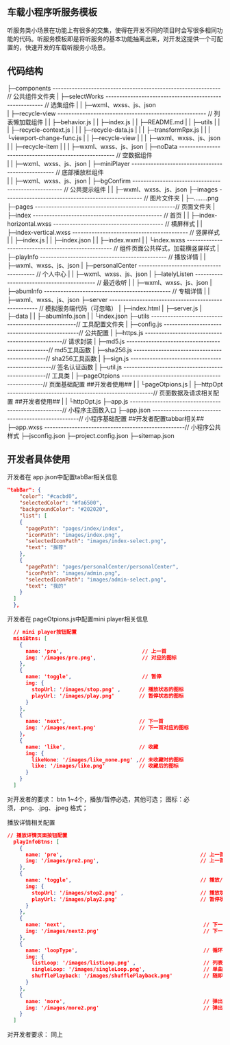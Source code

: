 ## 车载小程序听服务模板

听服务类小场景在功能上有很多的交集，使得在开发不同的项目时会写很多相同功能的代码。听服务模板即是将听服务的基本功能抽离出来，对开发这提供一个可配置的，快速开发的车载听服务小场景。

## 代码结构
├─components  ------------------------------------------------------------- // 公共组件文件夹
|     ├─selectWorks   ------------------------------------------------------- // 选集组件
|     |      ├─wxml、wxss、js、json                                                     
|     ├─recycle-view  ------------------------------------------------------ // 列表懒加载组件
|     |      ├─behavior.js
|     |      ├─index.js
|     |      ├─README.md
|     |      ├─utils
|     |      |   ├─recycle-context.js
|     |      |   ├─recycle-data.js
|     |      |   ├─transformRpx.js
|     |      |   └viewport-change-func.js
|     |      ├─recycle-view
|     |      |      ├─wxml、wxss、js、json
|     |      ├─recycle-item
|     |      |      ├─wxml、wxss、js、json
|     ├─noData  ------------------------------------------------------ // 空数据组件                                                                        
|     |   ├─wxml、wxss、js、json
|     ├─miniPlayer  -------------------------------------------------- // 底部播放栏组件    
|     |     ├─wxml、wxss、js、json
|     ├─bgConfirm ---------------------------------------------------- // 公共提示组件 
|     |     ├─wxml、wxss、js、json
├─images  -------------------------------------------------- // 图片文件夹
|   ├─........png
├─pages   ---------------------------------------------------// 页面文件夹
|   ├─index    ----------------------------------------------- // 首页 
|   |   ├─index-horizontal.wxss   ---------------------------------------- // 横屏样式
|   |   ├─index-vertical.wxss   ------------------------------------------ // 竖屏样式
|   |   ├─index.js
|   |   ├─index.json
|   |   ├─index.wxml
|   |   └index.wxss    --------------------------------------------------- // 组件页面公共样式，加载横竖屏样式
|   ├─playInfo   ---------------------------------------------- // 播放详情 
|   |    ├─wxml、wxss、js、json
|   ├─personalCenter   ---------------------------------------- // 个人中心 
|   |       ├─wxml、wxss、js、json
|   ├─latelyListen   ------------------------------------------ // 最近收听
|   |      ├─wxml、wxss、js、json
|   ├─abumInfo   ---------------------------------------------- // 专辑详情
|   |    ├─wxml、wxss、js、json
├─server   ---------------------------------------------------- // 模拟服务端代码（可忽略）
|   ├─index.html
|   ├─server.js
|   ├─data
|   |  ├─abumInfo.json
|   |  └index.json
├─utils   ---------------------------------------------------// 工具配置文件夹
|   ├─config.js  -----------------------------------------------// 公共配置
|   ├─https.js  ------------------------------------------------// 请求封装
|   ├─md5.js   -------------------------------------------------// md5工具函数
|   ├─sha256.js   ----------------------------------------------// sha256工具函数
|   ├─sign.js  -------------------------------------------------// 签名认证函数
|   ├─util.js --------------------------------------------------// 工具类
|   ├─pageOtpions   -------------------------------------------------// 页面基础配置  ##开发者使用##
|   |      └pageOtpions.js
|   ├─httpOpt   -----------------------------------------------------// 页面数据及请求相关配置  ##开发者使用##
|   |    └httpOpt.js
├─app.js   -----------------------------------------------------// 小程序主函数入口
├─app.json   ---------------------------------------------------// 小程序基础配置  ##开发者配置tabbar相关##
├─app.wxss   ---------------------------------------------------// 小程序公共样式
├─jsconfig.json
├─project.config.json
├─sitemap.json

## 开发者具体使用

开发者在 app.json中配置tabBar相关信息
```json
"tabBar": {
    "color": "#cacbd0",
    "selectedColor": "#fa6500",
    "backgroundColor": "#202020",
    "list": [
    {
      "pagePath": "pages/index/index",
      "iconPath": "images/index.png",
      "selectedIconPath": "images/index-select.png",
      "text": "推荐"
    },
    {
      "pagePath": "pages/personalCenter/personalCenter",
      "iconPath": "images/admin.png",
      "selectedIconPath": "images/admin-select.png",
      "text": "我的"
    }
  ]
  },
```

开发者在 pageOtpions.js中配置mini player相关信息
```json
  // mini player按钮配置
  miniBtns: [
    {
      name: 'pre',                          // 上一首
      img: '/images/pre.png',               // 对应的图标
    },
    {
      name: 'toggle',                       // 暂停
      img: {
        stopUrl: '/images/stop.png' ,      // 播放状态的图标
        playUrl: '/images/play.png'        // 暂停状态的图标
      }
    },
    {
      name: 'next',                        // 下一首
      img: '/images/next.png'              // 下一首对应的图标
    }，
    {
      name: 'like',                        // 收藏
      img: {
        likeNone: '/images/like_none.png' ,// 未收藏时的图标
        like: '/images/like.png'           // 收藏后的图标
      }
    }
  ]
```
对开发者的要求：
btn  1~4个，播放/暂停必选，其他可选；
图标：必须，.png、.jpg、.jpeg 格式；

播放详情相关配置
```json
// 播放详情页面按钮配置
  playInfoBtns: [
    {
      name: 'pre',                                             // 上一首                
      img: '/images/pre2.png',                                 // 上一首对应的图标
    },
    {
      name: 'toggle',                                          // 播放/暂停
      img: {
        stopUrl: '/images/stop2.png' ,                         // 播放状态的图标
        playUrl: '/images/play2.png'                           // 暂停状态的图标
      }
    },
    {
      name: 'next',                                             // 下一首
      img: '/images/next2.png'                                  // 下一首对应的图标
    },
    {
      name: 'loopType',                                         // 循环模式
      img: {
        listLoop: '/images/listLoop.png' ,                      // 列表循环对应的图标
        singleLoop: '/images/singleLoop.png',                   // 单曲循环对应的图标
        shufflePlayback: '/images/shufflePlayback.png'          // 随即循环对应的图标
      }
    },
    {
      name: 'more',                                             // 弹出播放列表
      img: '/images/more2.png'                                  // 弹出播放列表对应的图标
    }
  ]
  ```
  对开发者要求： 同上